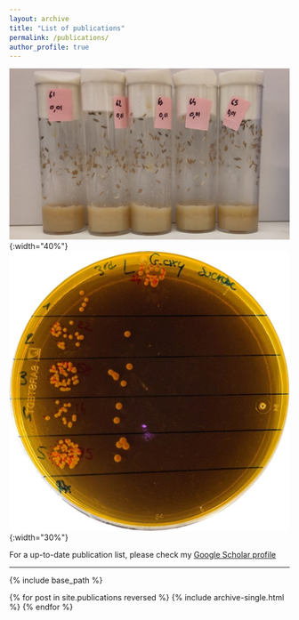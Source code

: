 ```yaml
---
layout: archive
title: "List of publications"
permalink: /publications/
author_profile: true
---
```


![](/images/vials1.jpg){:width="40%"} ![](/images/petri.jpg){:width="30%"}

For a up-to-date publication list, please check my [Google Scholar profile](https://scholar.google.fr/citations?user=1rPv6m4AAAAJ&hl=fr)
___

{% include base_path %}

{% for post in site.publications reversed %}
  {% include archive-single.html %}
{% endfor %}
